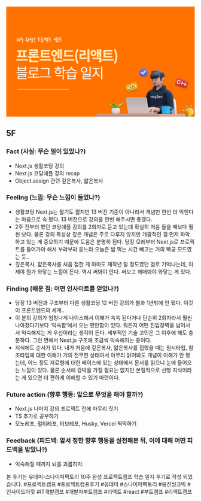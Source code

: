 ![img_learning_log.png](../assets/img_learning_log.png)

## 5F

### Fact (사실: 무슨 일이 있었나?)

- Next.js 생활코딩 강의
- Next.js 코딩애플 강의 recap
- Object.assign 관련 깊은복사, 얇은복사

### Feeling (느낌: 무슨 느낌이 들었나?)

- 생활코딩 Next.js는 짧기도 짧지만 13 버전 기준이 아니라서 개념만 한번 더 익힌다는 마음으로 슥 봤다. 13 버전으로 강의를 한번 해주시면 좋겠다.
- 2주 전부터 봤던 코딩애플 강의를 2회차로 듣고 있는데 확실히 처음 들을 때보다 훨씬 낫다. 물론 강의 특성상 깊은 개념은 주로 다루지 않지만 개괄적인 걸 먼저 파악하고 있는 게 중요하기 때문에 도움은 분명히 된다. 당장 모레부터 Next.js로 프로젝트를 들어가야 해서 부랴부랴 듣느라 오늘은 밥 먹는 시간 빼고는 거의 빡공 모드였는 듯..
- 깊은복사, 얇은복사를 처음 접한 게 아마도 재작년 말 정도였던 걸로 기억나는데, 이제야 뭔가 와닿는 느낌이 든다. 역시 써봐야 안다. 써보고 헤매봐야 와닿는 게 있다.

### Finding (배운 점: 어떤 인사이트를 얻었나?)

- 당장 13 버전과 구조부터 다른 생활코딩 12 버전 강의가 불과 1년밖에 안 됐다. 이것이 프론트엔드의 세계..
- 이 분의 강의가 엄청나게 나이스해서 이해가 쏙쏙 된다거나 단순히 2회차라서 훨씬 나아졌다기보다 ‘익숙함’에서 오는 편안함이 있다. 뭐든지 어떤 진입장벽을 넘어서서 익숙해지는 게 우선이라는 생각이 든다. 세부적인 기술 고민은 그 이후에 해도 충분하다. 그런 면에서 Next.js 구조에 조금씩 익숙해지는 중이다.
- 지식에도 순서가 있다. 내가 처음에 깊은복사, 얇은복사를 접했을 때는 원시타입, 참조타입에 대한 이해가 거의 전무한 상태여서 아무리 읽어봐도 개념이 이해가 안 됐는데, 어느 정도 자료형에 대한 베이스에 있는 상태에서 문서를 읽으니 눈에 들어오는 느낌이 있다. 물론 순서에 강박을 가질 필요는 없지만 본질적으로 선행 지식이라는 게 있으면 더 편하게 이해할 수 있기 마련이다.

### Future action (향후 행동: 앞으로 무엇을 해야 할까?)

- Next.js 나머지 강의 프로젝트 전에 마무리 짓기
- TS 추가로 공부하기
- 모노레포, 멀티레포, 터보레포, Husky, Vercel 찍먹하기

### Feedback (피드백: 앞서 정한 향후 행동을 실천해본 뒤, 이에 대해 어떤 피드백을 받았나?)

- 익숙해질 때까지 뇌를 괴롭히자.

본 후기는 유데미-스나이퍼팩토리 10주 완성 프로젝트캠프 학습 일지 후기로 작성 되었습니다. #프로젝트캠프 #프로젝트캠프후기 #유데미 #스나이퍼팩토리 #웅진씽크빅 #인사이드아웃 #IT개발캠프 #개발자부트캠프 #리액트 #react #부트캠프 #리액트캠프
